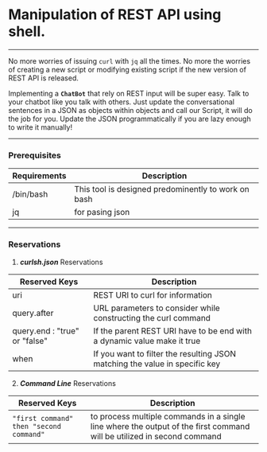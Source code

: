 # Manipulation of REST API using shell.
---
No more worries of issuing `curl` with `jq` all the times. No more the worries of creating a new script or modifying existing script if the new version of REST API is released.

Implementing a **`ChatBot`** that rely on REST input will be super easy. Talk to your chatbot like you talk with others. Just update the conversational sentences in a JSON as objects within objects and call our Script, it will do the job for you. Update the JSON programmatically if you are lazy enough to write it manually!

---
### Prerequisites

Requirements | Description
---|---
|/bin/bash| This tool is designed predominently to work on bash
|jq| for pasing json|

---

### **Reservations**
1. ***curlsh.json*** Reservations

Reserved Keys | Description
---|---
uri | REST URI to curl for information
query.after | URL parameters to consider while constructing the curl command
query.end : "true" or "false" | If the parent REST URI have to be end with a dynamic value make it true
when | If you want to filter the resulting JSON matching the value in specific key

2. ***Command Line*** Reservations

Reserved Keys | Description
---|---
`"first command" then "second command"` | to process multiple commands in a single line where the output of the first command will be utilized in second command
